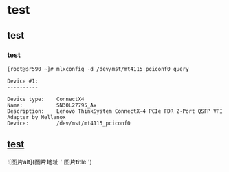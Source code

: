 # test

## test

### test

```
[root@sr590 ~]# mlxconfig -d /dev/mst/mt4115_pciconf0 query

Device #1:
----------

Device type:    ConnectX4       
Name:           SN30L27795_Ax   
Description:    Lenovo ThinkSystem ConnectX-4 PCIe FDR 2-Port QSFP VPI Adapter by Mellanox
Device:         /dev/mst/mt4115_pciconf0
```
[test](https://www.baidu.com)
----
![图片alt](图片地址 ''图片title'')
